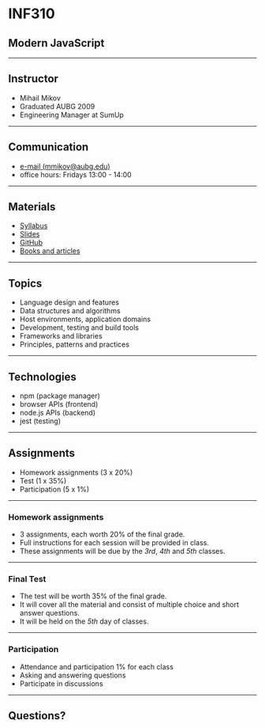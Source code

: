 # INF310
## Modern JavaScript
---

## Instructor

- Mihail Mikov
- Graduated AUBG 2009
- Engineering Manager at SumUp
---

## Communication

- [e-mail (mmikov@aubg.edu)](mailto:mmikov@aubg.edu)
- office hours: Fridays 13:00 - 14:00
---

## Materials

- [Syllabus](https://docs.google.com/document/d/1VTjRubw0Bx5LYIMJbjjCV6EN1Y5BkkDUWH5S3b0fU-Y/?usp=sharing)
- [Slides](https://modern-js.github.io)
- [GitHub](https://github.com/modern-js)
- [Books and articles](/books-and-articles/)
---

## Topics

- Language design and features
- Data structures and algorithms
- Host environments, application domains
- Development, testing and build tools
- Frameworks and libraries
- Principles, patterns and practices
---

## Technologies

- npm (package manager)
- browser APIs (frontend)
- node.js APIs (backend)
- jest (testing)
---

## Assignments

- Homework assignments (3 x 20%)
- Test (1 x 35%)
- Participation (5 x 1%)
---

### Homework assignments

- 3 assignments, each worth 20% of the final grade.
- Full instructions for each session will be provided in class.
- These assignments will be due by the _*3rd*_, *4th* and _*5th*_ classes.
---

### Final Test

- The test will be worth 35% of the final grade.
- It will cover all the material and consist of
multiple choice and short answer questions.
- It will be held on the _*5th*_ day of classes.
---

### Participation

- Attendance and participation 1% for each class
- Asking and answering questions
- Participate in discussions
---

## Questions?
